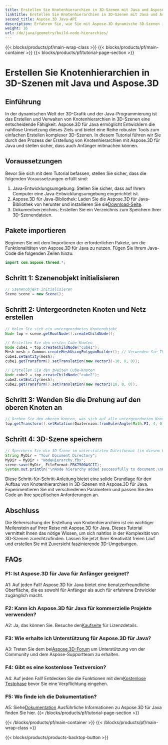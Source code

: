 ```yaml
---
title: Erstellen Sie Knotenhierarchien in 3D-Szenen mit Java und Aspose.3D
linktitle: Erstellen Sie Knotenhierarchien in 3D-Szenen mit Java und Aspose.3D
second_title: Aspose.3D Java-API
description: Erfahren Sie, wie Sie mit Aspose.3D dynamische 3D-Szenen in Java erstellen. Erstellen Sie mühelos Knotenhierarchien und verbessern Sie Ihr 3D-Grafikspiel.
weight: 16
url: /de/java/geometry/build-node-hierarchies/
---
```


{{< blocks/products/pf/main-wrap-class >}}
{{< blocks/products/pf/main-container >}}
{{< blocks/products/pf/tutorial-page-section >}}

# Erstellen Sie Knotenhierarchien in 3D-Szenen mit Java und Aspose.3D

## Einführung

In der dynamischen Welt der 3D-Grafik und der Java-Programmierung ist das Erstellen und Verwalten von Knotenhierarchien in 3D-Szenen eine entscheidende Fähigkeit. Aspose.3D für Java ermöglicht Entwicklern die nahtlose Umsetzung dieses Ziels und bietet eine Reihe robuster Tools zum einfachen Erstellen komplexer 3D-Szenen. In diesem Tutorial führen wir Sie durch den Prozess der Erstellung von Knotenhierarchien mit Aspose.3D für Java und stellen sicher, dass auch Anfänger mitmachen können.

## Voraussetzungen

Bevor Sie sich mit dem Tutorial befassen, stellen Sie sicher, dass die folgenden Voraussetzungen erfüllt sind:

1. Java-Entwicklungsumgebung: Stellen Sie sicher, dass auf Ihrem Computer eine Java-Entwicklungsumgebung eingerichtet ist.
2.  Aspose.3D für Java-Bibliothek: Laden Sie die Aspose.3D für Java-Bibliothek von herunter und installieren Sie sie[Download-Seite](https://releases.aspose.com/3d/java/).
3. Dokumentverzeichnis: Erstellen Sie ein Verzeichnis zum Speichern Ihrer 3D-Szenendateien.

## Pakete importieren

Beginnen Sie mit dem Importieren der erforderlichen Pakete, um die Funktionalitäten von Aspose.3D für Java zu nutzen. Fügen Sie Ihrem Java-Code die folgenden Zeilen hinzu:

```java
import com.aspose.threed.*;

```

## Schritt 1: Szenenobjekt initialisieren

```java
// Szenenobjekt initialisieren
Scene scene = new Scene();
```

## Schritt 2: Untergeordneten Knoten und Netz erstellen

```java
// Holen Sie sich ein untergeordnetes Knotenobjekt
Node top = scene.getRootNode().createChildNode();

// Erstellen Sie den ersten Cube-Knoten
Node cube1 = top.createChildNode("cube1");
Mesh mesh = Common.createMeshUsingPolygonBuilder(); // Verwenden Sie Ihre Netzerstellungsmethode
cube1.setEntity(mesh);
cube1.getTransform().setTranslation(new Vector3(-10, 0, 0));

// Erstellen Sie den zweiten Cube-Knoten
Node cube2 = top.createChildNode("cube2");
cube2.setEntity(mesh);
cube2.getTransform().setTranslation(new Vector3(10, 0, 0));
```

## Schritt 3: Wenden Sie die Drehung auf den oberen Knoten an

```java
// Drehen Sie den oberen Knoten, was sich auf alle untergeordneten Knoten auswirkt
top.getTransform().setRotation(Quaternion.fromEulerAngle(Math.PI, 4, 0));
```

## Schritt 4: 3D-Szene speichern

```java
// Speichern Sie die 3D-Szene im unterstützten Dateiformat (in diesem Fall FBX).
String MyDir = "Your Document Directory";
MyDir = MyDir + "NodeHierarchy.fbx";
scene.save(MyDir, FileFormat.FBX7500ASCII);
System.out.println("\nNode hierarchy added successfully to document.\nFile saved at " + MyDir);
```

Diese Schritt-für-Schritt-Anleitung bietet eine solide Grundlage für den Aufbau von Knotenhierarchien in 3D-Szenen mit Aspose.3D für Java. Experimentieren Sie mit verschiedenen Parametern und passen Sie den Code an Ihre spezifischen Anforderungen an.

## Abschluss

Die Beherrschung der Erstellung von Knotenhierarchien ist ein wichtiger Meilenstein auf Ihrer Reise mit Aspose.3D für Java. Dieses Tutorial vermittelt Ihnen das nötige Wissen, um sich nahtlos in der Komplexität von 3D-Szenen zurechtzufinden. Lassen Sie jetzt Ihrer Kreativität freien Lauf und erstellen Sie mit Zuversicht faszinierende 3D-Umgebungen.

## FAQs

### F1: Ist Aspose.3D für Java für Anfänger geeignet?

A1: Auf jeden Fall! Aspose.3D für Java bietet eine benutzerfreundliche Oberfläche, die es sowohl für Anfänger als auch für erfahrene Entwickler zugänglich macht.

### F2: Kann ich Aspose.3D für Java für kommerzielle Projekte verwenden?

 A2: Ja, das können Sie. Besuche den[Kaufseite](https://purchase.aspose.com/buy) für Lizenzdetails.

### F3: Wie erhalte ich Unterstützung für Aspose.3D für Java?

 A3: Treten Sie dem bei[Aspose.3D-Forum](https://forum.aspose.com/c/3d/18) um Unterstützung von der Community und dem Aspose-Supportteam zu erhalten.

### F4: Gibt es eine kostenlose Testversion?

 A4: Auf jeden Fall! Entdecken Sie die Funktionen mit dem[Kostenlose Testphase](https://releases.aspose.com/) bevor Sie eine Verpflichtung eingehen.

### F5: Wo finde ich die Dokumentation?

 A5: Siehe[Dokumentation](https://reference.aspose.com/3d/java/) Ausführliche Informationen zu Aspose.3D für Java finden Sie hier.
{{< /blocks/products/pf/tutorial-page-section >}}

{{< /blocks/products/pf/main-container >}}
{{< /blocks/products/pf/main-wrap-class >}}

{{< blocks/products/products-backtop-button >}}
